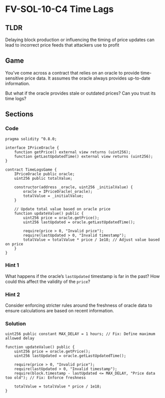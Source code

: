 # FV-SOL-10-C4 Time Lags

## TLDR

Delaying block production or influencing the timing of price updates can lead to incorrect price feeds that attackers use to profit

## Game

You’ve come across a contract that relies on an oracle to provide time-sensitive price data. It assumes the oracle always provides up-to-date information.

But what if the oracle provides stale or outdated prices? Can you trust its time logs?

## Sections
### Code
```solidity
pragma solidity ^0.8.0;

interface IPriceOracle {
    function getPrice() external view returns (uint256);
    function getLastUpdatedTime() external view returns (uint256);
}

contract TimeLogsGame {
    IPriceOracle public oracle;
    uint256 public totalValue;

    constructor(address _oracle, uint256 _initialValue) {
        oracle = IPriceOracle(_oracle);
        totalValue = _initialValue;
    }

    // Update total value based on oracle price
    function updateValue() public {
        uint256 price = oracle.getPrice();
        uint256 lastUpdated = oracle.getLastUpdatedTime();

        require(price > 0, "Invalid price");
        require(lastUpdated > 0, "Invalid timestamp");
        totalValue = totalValue * price / 1e18; // Adjust value based on price
    }
}
```


### Hint 1
What happens if the oracle’s `lastUpdated` timestamp is far in the past? How could this affect the validity of the `price`?


### Hint 2
Consider enforcing stricter rules around the freshness of oracle data to ensure calculations are based on recent information.


### Solution
```solidity
uint256 public constant MAX_DELAY = 1 hours; // Fix: Define maximum allowed delay

function updateValue() public {
    uint256 price = oracle.getPrice();
    uint256 lastUpdated = oracle.getLastUpdatedTime();

    require(price > 0, "Invalid price");
    require(lastUpdated > 0, "Invalid timestamp");
    require(block.timestamp - lastUpdated <= MAX_DELAY, "Price data too old"); // Fix: Enforce freshness

    totalValue = totalValue * price / 1e18;
}
```


